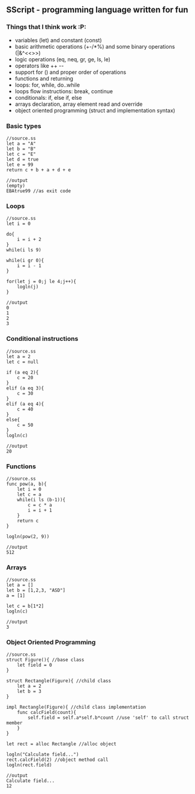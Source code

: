 ## SScript - programming language written for fun

### Things that I think work :P:
* variables (let) and constant (const)
* basic arithmetic operations (+-/*%) and some binary operations (|&^<<>>)
* logic operations (eq, neq, gr, ge, ls, le)
* operators like ++ --
* support for () and proper order of operations
* functions and returning
* loops: for, while, do..while
* loops flow instructions: break, continue
* conditionals: if, else if, else
* arrays declaration, array element read and override
* object oriented programming (struct and implementation syntax)

### Basic types

```
//source.ss
let a = "A"
let b = "B"
let c = "E"
let d = true
let e = 99
return c + b + a + d + e

//output
(empty)
EBAtrue99 //as exit code

```

### Loops

```
//source.ss
let i = 0

do{
    i = i + 2
}
while(i ls 9)

while(i gr 0){
    i = i - 1
}

for(let j = 0;j le 4;j++){
    logln(j)
}

//output
0
1
2
3
```

### Conditional instructions

```
//source.ss
let a = 2
let c = null

if (a eq 2){
    c = 20
}
elif (a eq 3){
    c = 30
}
elif (a eq 4){
    c = 40
}
else{
    c = 50
}
logln(c)

//output
20
```

### Functions

```
//source.ss
func pow(a, b){
    let i = 0
    let c = a
    while(i ls (b-1)){
        c = c * a
        i = i + 1
    }
    return c
}

logln(pow(2, 9))

//output
512
```

### Arrays

```
//source.ss
let a = []
let b = [1,2,3, "ASD"]
a = [1]

let c = b[1*2]
logln(c)

//output
3
```

### Object Oriented Programming

```
//source.ss
struct Figure(){ //base class
    let field = 0
}

struct Rectangle(Figure){ //child class
    let a = 2
    let b = 3
}

impl Rectangle(Figure){ //child class implementation
    func calcField(count){
        self.field = self.a*self.b*count //use 'self' to call struct member
    }
}

let rect = alloc Rectangle //alloc object

logln("Calculate field...")
rect.calcField(2) //object method call
logln(rect.field)

//output
Calculate field...
12
```
